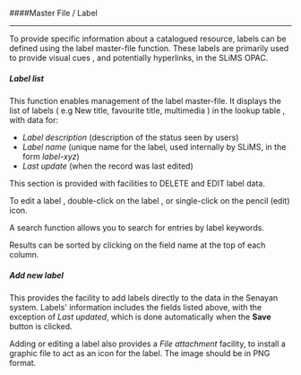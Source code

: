 ####Master File / Label
<hr>
To provide specific information about a catalogued resource,  labels can be defined using the label master-file function. These labels are primarily used to provide visual cues , and potentially hyperlinks, in the SLiMS OPAC.

##### Label list


This function enables management of the label master-file. It displays the list of labels ( e.g New title, favourite title,  multimedia )  in the lookup table , with data for:

- *Label description* (description of the status seen by users)
- *Label name* (unique name for the label, used internally by SLiMS, in the form *label-xyz*)
- *Last update* (when the record was last edited)

This section is provided with facilities to DELETE  and EDIT label data.

To edit a label , double-click on the label , or single-click on the pencil (edit) icon.

A search function allows you to search for entries by label keywords.

Results can be sorted by clicking on the field name at the top of each column. 

##### Add new label

This provides the facility to add labels directly to the data in the Senayan system. Labels' information includes the fields listed above, with the exception of *Last updated*, which is done automatically when the **Save** button is clicked.

Adding or editing a label also provides a *File attachment* facility,  to install a graphic file to act as an icon for the label. The image should be in PNG format.

